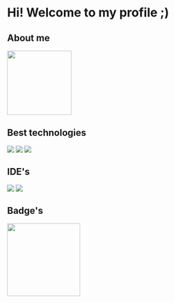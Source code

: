 # Hi! Welcome to my profile ;)

## About me
<img height="150cm" src="https://github-readme-stats.vercel.app/api/wakatime?username=luiza_23&theme=synthwave&layout=compact"/>

##

## Best technologies
<div>
  <img src="https://img.shields.io/badge/GitHub-100000?style=for-the-badge&logo=github&logoColor=white"/>
  <img src="https://img.shields.io/badge/Python-3776AB?style=for-the-badge&logo=python&logoColor=white"/>
  <img src="https://img.shields.io/badge/Amazon_AWS-232F3E?style=for-the-badge&logo=amazon-aws&logoColor=white"/>
</div>

## IDE's
<div>
  <img src="https://img.shields.io/badge/PyCharm-000000.svg?&style=for-the-badge&logo=PyCharm&logoColor=white"/>
  <img src="https://img.shields.io/badge/Visual_Studio_Code-0078D4?style=for-the-badge&logo=visual%20studio%20code&logoColor=white"/>
</div>

## Badge's
<div>
  <a href="https://www.credly.com/badges/1a898437-6dc8-47fb-90d1-12a2fbe3d0b6/public_url" target="_blank"><img height="170cm" width="170" src="https://images.credly.com/size/340x340/images/73e4a58b-a8ef-41a3-a7db-9183dd269882/image.png"/>
</div>
